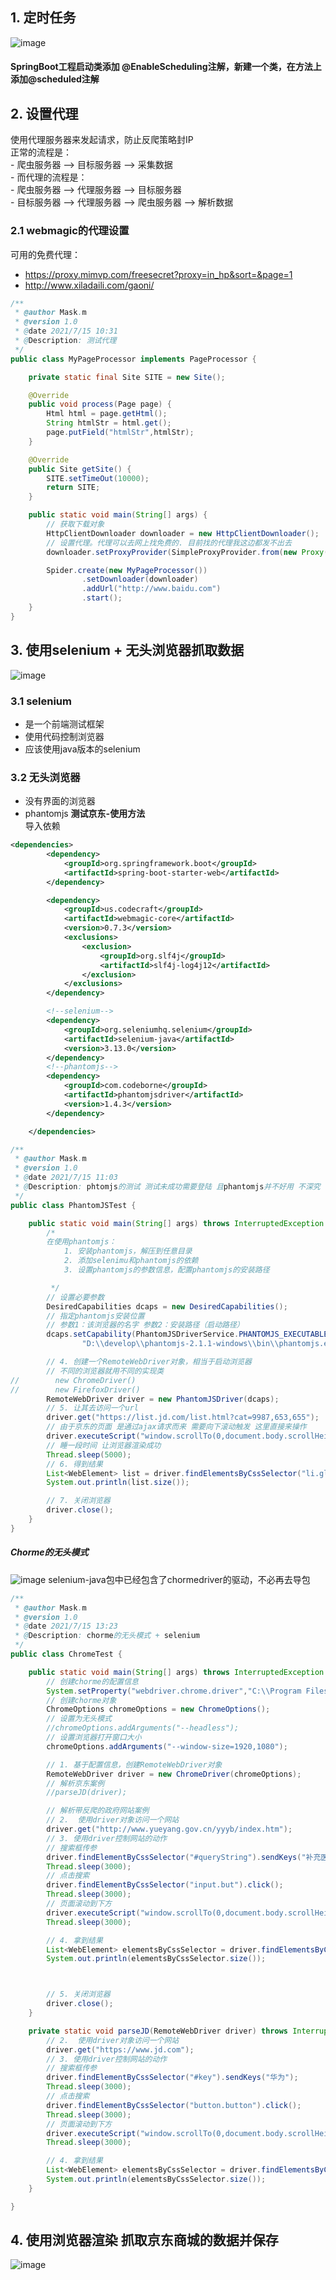 ## 1. 定时任务
![image](https://user-images.githubusercontent.com/74847491/125717049-21c0965d-6246-4d3a-9c85-015012bc794a.png)
#### SpringBoot工程启动类添加 @EnableScheduling注解，新建一个类，在方法上添加@scheduled注解
## 2. 设置代理
使用代理服务器来发起请求，防止反爬策略封IP
<br>正常的流程是：
<br>- 爬虫服务器  -->  目标服务器 --> 采集数据
<br>- 而代理的流程是：
     <br> - 爬虫服务器  -->  代理服务器 --> 目标服务器
      <br>- 目标服务器 --> 代理服务器 --> 爬虫服务器 --> 解析数据
### 2.1 webmagic的代理设置
可用的免费代理：
- https://proxy.mimvp.com/freesecret?proxy=in_hp&sort=&page=1
- http://www.xiladaili.com/gaoni/
~~~java
/**
 * @author Mask.m
 * @version 1.0
 * @date 2021/7/15 10:31
 * @Description: 测试代理
 */
public class MyPageProcessor implements PageProcessor {

    private static final Site SITE = new Site();

    @Override
    public void process(Page page) {
        Html html = page.getHtml();
        String htmlStr = html.get();
        page.putField("htmlStr",htmlStr);
    }

    @Override
    public Site getSite() {
        SITE.setTimeOut(10000);
        return SITE;
    }

    public static void main(String[] args) {
        // 获取下载对象
        HttpClientDownloader downloader = new HttpClientDownloader();
        // 设置代理。代理可以去网上找免费的. 目前找的代理我这边都发不出去
        downloader.setProxyProvider(SimpleProxyProvider.from(new Proxy("119.36.157.236",64909)));

        Spider.create(new MyPageProcessor())
                .setDownloader(downloader)
                .addUrl("http://www.baidu.com")
                .start();
    }
}
~~~
## 3. 使用selenium + 无头浏览器抓取数据
![image](https://user-images.githubusercontent.com/74847491/125724210-eebabd62-8eea-4240-8864-5b962ef8725c.png)
### 3.1 selenium
- 是一个前端测试框架
- 使用代码控制浏览器
- 应该使用java版本的selenium
### 3.2 无头浏览器
- 没有界面的浏览器
- phantomjs
<b>测试京东-使用方法</b>
<br>导入依赖
~~~xml
<dependencies>
        <dependency>
            <groupId>org.springframework.boot</groupId>
            <artifactId>spring-boot-starter-web</artifactId>
        </dependency>

        <dependency>
            <groupId>us.codecraft</groupId>
            <artifactId>webmagic-core</artifactId>
            <version>0.7.3</version>
            <exclusions>
                <exclusion>
                    <groupId>org.slf4j</groupId>
                    <artifactId>slf4j-log4j12</artifactId>
                </exclusion>
            </exclusions>
        </dependency>

        <!--selenium-->
        <dependency>
            <groupId>org.seleniumhq.selenium</groupId>
            <artifactId>selenium-java</artifactId>
            <version>3.13.0</version>
        </dependency>
        <!--phantomjs-->
        <dependency>
            <groupId>com.codeborne</groupId>
            <artifactId>phantomjsdriver</artifactId>
            <version>1.4.3</version>
        </dependency>

    </dependencies>
~~~
~~~java
/**
 * @author Mask.m
 * @version 1.0
 * @date 2021/7/15 11:03
 * @Description: phtomjs的测试 测试未成功需要登陆 且phantomjs并不好用 不深究
 */
public class PhantomJSTest {

    public static void main(String[] args) throws InterruptedException {
        /*
        在使用phantomjs：
            1. 安装phantomjs，解压到任意目录
            2. 添加selenimu和phantomjs的依赖
            3. 设置phantomjs的参数信息，配置phantomjs的安装路径

         */
        // 设置必要参数
        DesiredCapabilities dcaps = new DesiredCapabilities();
        // 指定phantomjs安装位置
        // 参数1：该浏览器的名字 参数2：安装路径（启动路径）
        dcaps.setCapability(PhantomJSDriverService.PHANTOMJS_EXECUTABLE_PATH_PROPERTY,
                "D:\\develop\\phantomjs-2.1.1-windows\\bin\\phantomjs.exe");

        // 4. 创建一个RemoteWebDriver对象，相当于启动浏览器
        // 不同的浏览器就用不同的实现类
//        new ChromeDriver()
//        new FirefoxDriver()
        RemoteWebDriver driver = new PhantomJSDriver(dcaps);
        // 5. 让其去访问一个url
        driver.get("https://list.jd.com/list.html?cat=9987,653,655");
        // 由于京东的页面 是通过ajax请求而来 需要向下滚动触发 这里直接来操作
        driver.executeScript("window.scrollTo(0,document.body.scrollHeight-300)");
        // 睡一段时间 让浏览器渲染成功
        Thread.sleep(5000);
        // 6. 得到结果     
        List<WebElement> list = driver.findElementsByCssSelector("li.gl-item");
        System.out.println(list.size());

        // 7. 关闭浏览器
        driver.close();
    }
}
~~~
##### Chorme的无头模式
![image](https://user-images.githubusercontent.com/74847491/125732099-31830dee-fba8-412d-b67d-a431a5146123.png)
selenium-java包中已经包含了chormedriver的驱动，不必再去导包
~~~java
/**
 * @author Mask.m
 * @version 1.0
 * @date 2021/7/15 13:23
 * @Description: chorme的无头模式 + selenium
 */
public class ChromeTest {

    public static void main(String[] args) throws InterruptedException {
        // 创建chorme的配置信息
        System.setProperty("webdriver.chrome.driver","C:\\Program Files\\Google\\Chrome\\Application\\chromedriver.exe");
        // 创建chorme对象
        ChromeOptions chromeOptions = new ChromeOptions();
        // 设置为无头模式
        //chromeOptions.addArguments("--headless");
        // 设置浏览器打开窗口大小
        chromeOptions.addArguments("--window-size=1920,1080");

        // 1. 基于配置信息，创建RemoteWebDriver对象
        RemoteWebDriver driver = new ChromeDriver(chromeOptions);
        // 解析京东案例
        //parseJD(driver);

        // 解析带反爬的政府网站案例
        // 2.  使用driver对象访问一个网站
        driver.get("http://www.yueyang.gov.cn/yyyb/index.htm");
        // 3. 使用driver控制网站的动作
        // 搜索框传参
        driver.findElementByCssSelector("#queryString").sendKeys("补充医疗保险");
        Thread.sleep(3000);
        // 点击搜索
        driver.findElementByCssSelector("input.but").click();
        Thread.sleep(3000);
        // 页面滚动到下方
        driver.executeScript("window.scrollTo(0,document.body.scrollHeight-300)");
        Thread.sleep(3000);

        // 4. 拿到结果
        List<WebElement> elementsByCssSelector = driver.findElementsByCssSelector("div.rb");
        System.out.println(elementsByCssSelector.size());



        // 5. 关闭浏览器
        driver.close();
    }

    private static void parseJD(RemoteWebDriver driver) throws InterruptedException {
        // 2.  使用driver对象访问一个网站
        driver.get("https://www.jd.com");
        // 3. 使用driver控制网站的动作
        // 搜索框传参
        driver.findElementByCssSelector("#key").sendKeys("华为");
        Thread.sleep(3000);
        // 点击搜索
        driver.findElementByCssSelector("button.button").click();
        Thread.sleep(3000);
        // 页面滚动到下方
        driver.executeScript("window.scrollTo(0,document.body.scrollHeight-300)");
        Thread.sleep(3000);

        // 4. 拿到结果
        List<WebElement> elementsByCssSelector = driver.findElementsByCssSelector("li.gl-item");
        System.out.println(elementsByCssSelector.size());
    }

}
~~~
## 4. 使用浏览器渲染 抓取京东商城的数据并保存
![image](https://user-images.githubusercontent.com/74847491/125741052-355922cd-d001-4bca-86c0-76d9b2357214.png)
